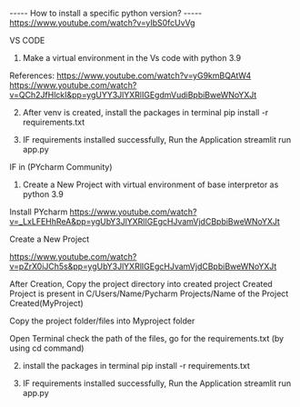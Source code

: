 -----  How to install a specific python version?  -----
https://www.youtube.com/watch?v=yIbS0fcUvVg


VS CODE
1. Make a virtual environment in the Vs code with python 3.9

References:
https://www.youtube.com/watch?v=yG9kmBQAtW4
https://www.youtube.com/watch?v=QCh2JfHlckI&pp=ygUYY3JlYXRlIGEgdmVudiBpbiBweWNoYXJt


2. After venv is created, install the packages in terminal
pip install -r requirements.txt

3. IF requirements installed successfully, Run the Application
streamlit run app.py


IF in (PYcharm Community)
1. Create a New Project with virtual environment of base interpretor as python 3.9

Install PYcharm
https://www.youtube.com/watch?v=_LxLFEHhReA&pp=ygUbY3JlYXRlIGEgcHJvamVjdCBpbiBweWNoYXJt

Create a New Project

https://www.youtube.com/watch?v=pZrX0iJCh5s&pp=ygUbY3JlYXRlIGEgcHJvamVjdCBpbiBweWNoYXJt

After Creation, Copy the project directory into created project
Created Project is present in C/Users/Name/Pycharm Projects/Name of the Project Created(MyProject)

Copy the project folder/files into Myproject folder

Open Terminal check the path of the files, go for the requirements.txt (by using cd command)

2. install the packages in terminal
pip install -r requirements.txt

3. IF requirements installed successfully, Run the Application
streamlit run app.py
